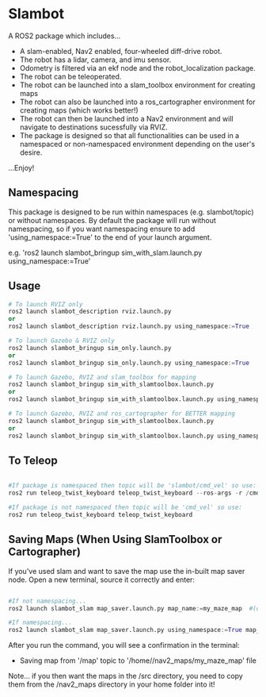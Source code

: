 # Slambot

A ROS2 package which includes...

* A slam-enabled, Nav2 enabled, four-wheeled diff-drive robot. 
* The robot has a lidar, camera, and imu sensor. 
* Odometry is filtered via an ekf node and the robot_localization package. 
* The robot can be teleoperated.
* The robot can be launched into a slam_toolbox environment for creating maps
* The robot can also be launched into a ros_cartographer environment for creating maps (which works better!)
* The robot can then be launched into a Nav2 environment and will navigate to destinations sucessfully via RVIZ. 
* The package is designed so that all functionalities can be used in a namespaced or non-namespaced environment depending on the user's desire.

...Enjoy!

## Namespacing

This package is designed to be run within namespaces (e.g. slambot/topic) or without namespaces. By default the package will run without namespacing, so if you want namespacing ensure to add 'using_namespace:=True' to the end of your launch argument.

e.g. 'ros2 launch slambot_bringup sim_with_slam.launch.py using_namespace:=True'


## Usage

```python
# To launch RVIZ only
ros2 launch slambot_description rviz.launch.py
or
ros2 launch slambot_description rviz.launch.py using_namespace:=True

# To launch Gazebo & RVIZ only
ros2 launch slambot_bringup sim_only.launch.py
or
ros2 launch slambot_bringup sim_only.launch.py using_namespace:=True

# To launch Gazebo, RVIZ and slam_toolbox for mapping
ros2 launch slambot_bringup sim_with_slamtoolbox.launch.py
or
ros2 launch slambot_bringup sim_with_slamtoolbox.launch.py using_namespace:=True

# To launch Gazebo, RVIZ and ros_cartographer for BETTER mapping
ros2 launch slambot_bringup sim_with_slamtoolbox.launch.py
or
ros2 launch slambot_bringup sim_with_slamtoolbox.launch.py using_namespace:=True

```
## To Teleop

```python

#If package is namespaced then topic will be 'slambot/cmd_vel' so use:
ros2 run teleop_twist_keyboard teleop_twist_keyboard --ros-args -r /cmd_vel:=/slambot/cmd_vel

#If package is not namespaced then topic will be 'cmd_vel' so use:
ros2 run teleop_twist_keyboard teleop_twist_keyboard
```

## Saving Maps (When Using SlamToolbox or Cartographer)

If you've used slam and want to save the map use the in-built map saver node. Open a new terminal, source it correctly and enter:

```python

#If not namespacing...
ros2 launch slambot_slam map_saver.launch.py map_name:=my_maze_map  #(or whatever you want to call it!)

#If namespacing...
ros2 launch slambot_slam map_saver.launch.py using_namespace:=True map_name:=my_maze_map  #(or whatever you want to call it!)
```

After you run the command, you will see a confirmation in the terminal:
* Saving map from '/map' topic to '/home/<your-username>/nav2_maps/my_maze_map' file

Note... if you then want the maps in the /src directory, you need to copy them from the /nav2_maps directory in your home folder into it! 
